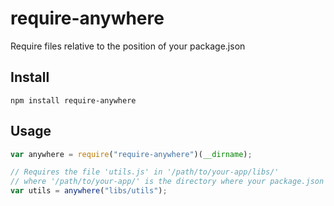 # require-anywhere
Require files relative to the position of your package.json

## Install

`npm install require-anywhere`

## Usage

```javascript
var anywhere = require("require-anywhere")(__dirname);

// Requires the file 'utils.js' in '/path/to/your-app/libs/'
// where '/path/to/your-app/' is the directory where your package.json resides
var utils = anywhere("libs/utils");
```
